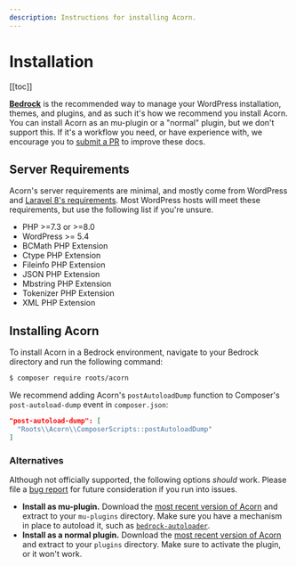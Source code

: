 ```yaml
---
description: Instructions for installing Acorn.
---
```


# Installation

[[toc]]

**[Bedrock](https://github.com/roots/bedrock)** is the recommended way to manage your WordPress installation, themes, and plugins, and as such it's how we recommend you install Acorn. You can install Acorn as an mu-plugin or a "normal" plugin, but we don't support this. If it's a workflow you need, or have experience with, we encourage you to [submit a PR](https://github.com/roots/docs/compare) to improve these docs. 

## Server Requirements

Acorn's server requirements are minimal, and mostly come from WordPress and [Laravel 8's requirements](https://laravel.com/docs/8.x/deployment#server-requirements). Most WordPress hosts will meet these requirements, but use the following list if you're unsure.

- PHP >=7.3 or >=8.0
- WordPress >= 5.4
- BCMath PHP Extension
- Ctype PHP Extension
- Fileinfo PHP Extension
- JSON PHP Extension
- Mbstring PHP Extension
- Tokenizer PHP Extension
- XML PHP Extension

## Installing Acorn

To install Acorn in a Bedrock environment, navigate to your Bedrock directory and run the following command:

```sh
$ composer require roots/acorn
```

We recommend adding Acorn's `postAutoloadDump` function to Composer's `post-autoload-dump` event in `composer.json`:

```json
"post-autoload-dump": [
  "Roots\\Acorn\\ComposerScripts::postAutoloadDump"
]
```

### Alternatives

Although not officially supported, the following options _should_ work. Please file a [bug report](https://github.com/roots/docs/issues/new?assignees=&labels=&template=bug_report.md) for future consideration if you run into issues.

- **Install as mu-plugin.**
  Download the [most recent version of Acorn](https://github.com/roots/acorn/releases/latest) and extract to your `mu-plugins` directory. Make sure you have a mechanism in place to autoload it, such as [`bedrock-autoloader`](https://github.com/roots/bedrock-autoloader).
- **Install as a normal plugin.** 
  Download the [most recent version of Acorn](https://github.com/roots/acorn/releases/latest) and extract to your `plugins` directory. Make sure to activate the plugin, or it won't work.

